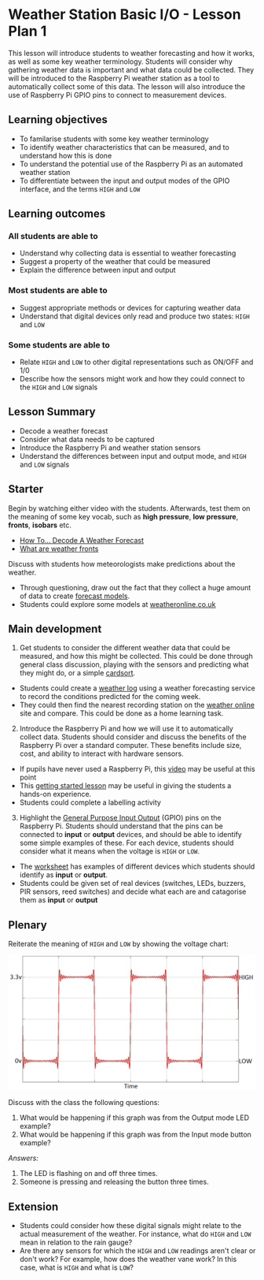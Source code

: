 # Weather Station Basic I/O - Lesson Plan 1

This lesson will introduce students to weather forecasting and how it works, as well as some key weather terminology. Students will consider why gathering weather data is important and what data could be collected. They will be introduced to the Raspberry Pi weather station as a tool to automatically collect some of this data. The lesson will also introduce the use of Raspberry Pi GPIO pins to connect to measurement devices.

## Learning objectives

- To familarise students with some key weather terminology
- To identify weather characteristics that can be measured, and to understand how this is done
- To understand the potential use of the Raspberry Pi as an automated weather station
- To differentiate between the input and output modes of the GPIO interface, and the terms `HIGH` and `LOW`

## Learning outcomes

### All students are able to

- Understand why collecting data is essential to weather forecasting
- Suggest a property of the weather that could be measured
- Explain the difference between input and output

### Most students are able to

- Suggest appropriate methods or devices for capturing weather data
- Understand that digital devices only read and produce two states: `HIGH` and `LOW`

### Some students are able to

- Relate `HIGH` and `LOW` to other digital representations such as ON/OFF and 1/0
- Describe how the sensors might work and how they could connect to the `HIGH` and `LOW` signals

## Lesson Summary

- Decode a weather forecast
- Consider what data needs to be captured
- Introduce the Raspberry Pi and weather station sensors
- Understand the differences between input and output mode, and `HIGH` and `LOW` signals

## Starter

Begin by watching either video with the students. Afterwards, test them on the meaning of some key vocab, such as **high pressure**, **low pressure**, **fronts**, **isobars** etc.
- [How To... Decode A Weather Forecast](https://www.youtube.com/watch?v=lITCF3UPVu4)
- [What are weather fronts](https://www.youtube.com/watch?v=G7Ewqm0YHUI)

Discuss with students how meteorologists make predictions about the weather.
- Through questioning, draw out the fact that they collect a huge amount of data to create [forecast models](http://en.wikipedia.org/wiki/Weather_forecasting#How_models_create_forecasts).
- Students could explore some models at [weatheronline.co.uk](http://www.weatheronline.co.uk/cgi-app/weathercharts?LANG=en&CONT=ukuk&MAPS=vtx)

## Main development


1. Get students to consider the different weather data that could be measured, and how this might be collected. This could be done through general class discussion, playing with the sensors and predicting what they might do, or a simple [cardsort](files/WeatherStationCardsort.pdf).
- Students could create a [weather log](files/weather_log.pdf) using a weather forecasting service to record the conditions predicted for the coming week.
- They could then find the nearest recording station on the [weather online](http://www.weatheronline.co.uk/weather/maps/current?LANG=en&CONT=ukuk) site and compare. This could be done as a home learning task.


2. Introduce the Raspberry Pi and how we will use it to automatically collect data. Students should consider and discuss the benefits of the Raspberry Pi over a standard computer. These benefits include size, cost, and ability to interact with hardware sensors.
- If pupils have never used a Raspberry Pi, this [video](http://www.raspberrypi.org/help/what-is-a-raspberry-pi/) may be useful at this point
- This [getting started lesson](http://www.raspberrypi.org/learning/getting-started-with-raspberry-pi-lesson/) may be useful in giving the students a hands-on experience.
- Students could complete a labelling activity

3. Highlight the [General Purpose Input Output](https://raspberrypi.org/guides/GPIO/README.md) (GPIO) pins on the Raspberry Pi. Students should understand that the pins can be connected to **input** or **output** devices, and should be able to identify some simple examples of these. For each device, students should consider what it means when the voltage is `HIGH` or `LOW`.
- The [worksheet](worksheet.md) has examples of different devices which students should identify as **input** or **output**.
- Students could be given set of real devices (switches, LEDs, buzzers, PIR sensors, reed switches) and decide what each are and catagorise them as **input** or **output**

## Plenary

Reiterate the meaning of `HIGH` and `LOW` by showing the voltage chart:

![](images/high_low.png)

Discuss with the class the following questions:

1. What would be happening if this graph was from the Output mode LED example?
1. What would be happening if this graph was from the Input mode button example?

*Answers:*

1. The LED is flashing on and off three times.
1. Someone is pressing and releasing the button three times.

## Extension

- Students could consider how these digital signals might relate to the actual measurement of the weather. For instance, what do `HIGH` and `LOW` mean in relation to the rain gauge?
- Are there any sensors for which the `HIGH` and `LOW` readings aren't clear or don't work? For example, how does the weather vane work? In this case, what is `HIGH` and what is `LOW`?
